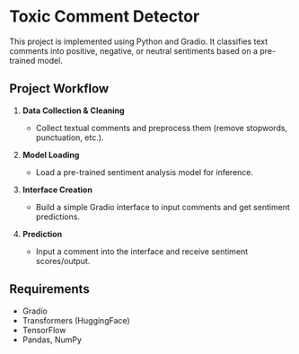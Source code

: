 # Toxic Comment Detector

This project is implemented using Python and Gradio. It classifies text comments into positive, negative, or neutral sentiments based on a pre-trained model.

## Project Workflow

1. **Data Collection & Cleaning**  
   - Collect textual comments and preprocess them (remove stopwords, punctuation, etc.).

2. **Model Loading**  
   - Load a pre-trained sentiment analysis model for inference.

3. **Interface Creation**  
   - Build a simple Gradio interface to input comments and get sentiment predictions.

4. **Prediction**  
   - Input a comment into the interface and receive sentiment scores/output.

## Requirements

- Gradio  
- Transformers (HuggingFace)  
- TensorFlow   
- Pandas, NumPy  
